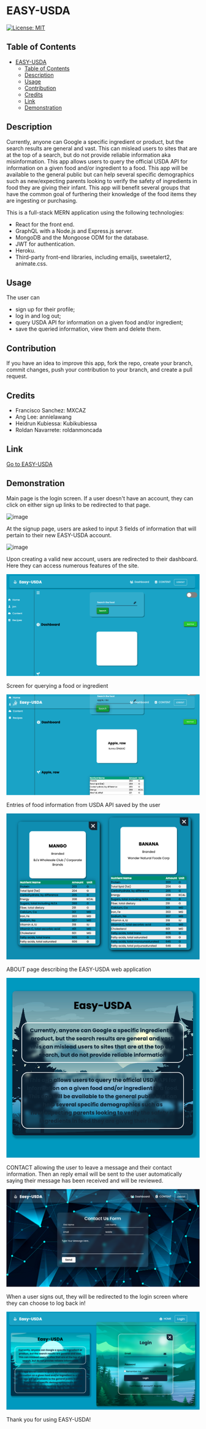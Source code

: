 # EASY-USDA

[![License: MIT](https://img.shields.io/badge/License-MIT-yellow.svg)](https://opensource.org/licenses/MIT)

## Table of Contents

- [EASY-USDA](#easy-usda)
  - [Table of Contents](#table-of-contents)
  - [Description](#description)
  - [Usage](#usage)
  - [Contribution](#contribution)
  - [Credits](#credits)
  - [Link](#link)
  - [Demonstration](#demonstration)

## Description

Currently, anyone can Google a specific ingredient or product, but the search results are general and vast. This can mislead users to sites that are at the top of a search, but do not provide reliable information aka misinformation. This app allows users to query the official USDA API for information on a given food and/or ingredient to a food. This app will be available to the general public but can help several specific demographics such as new/expecting parents looking to verify the safety of ingredients in food they are giving their infant. This app will benefit several groups that have the common goal of furthering their knowledge of the food items they are ingesting or purchasing.

This is a full-stack MERN application using the following technologies:

- React for the front end.
- GraphQL with a Node.js and Express.js server.
- MongoDB and the Mongoose ODM for the database.
- JWT for authentication.
- Heroku.
- Third-party front-end libraries, including emailjs, sweetalert2, animate.css.

## Usage

The user can

- sign up for their profile;
- log in and log out;
- query USDA API for information on a given food and/or ingredient;
- save the queried information, view them and delete them.

## Contribution

If you have an idea to improve this app, fork the repo, create your branch, commit changes, push your contribution to your branch, and create a pull request.

## Credits

- Francisco Sanchez: MXCAZ
- Ang Lee: annielawang
- Heidrun Kubiessa: Kubikubiessa
- Roldan Navarrete: roldanmoncada

## Link

[Go to EASY-USDA](https://easy-usda.herokuapp.com/dashboard)

## Demonstration

Main page is the login screen. If a user doesn't have an account, they can click on either sign up links to be redirected to that page.

![image](./client/public/images/%20home-screen2.png)

At the signup page, users are asked to input 3 fields of information that will pertain to their new EASY-USDA account.

![image](./client/public/images/Home-screen1.png)

Upon creating a valid new account, users are redirected to their dashboard. Here they can access numerous features of the site.

![image](./client/public/images/%20dashboard.png)

Screen for querying a food or ingredient

![image](./client/public/images/%20food-search.png)

Entries of food information from USDA API saved by the user

![image](./client/public/images/saved-search.png)

ABOUT page describing the EASY-USDA web application

![image](./client/public/images/%20about.png)

CONTACT allowing the user to leave a message and their contact information. Then an reply email will be sent to the user automatically saying their message has been received and will be reviewed.

![image](./client/public/images/contact.png)

When a user signs out, they will be redirected to the login screen where they can choose to log back in!

![image](./client/public/images/%20home-screen1.png)

Thank you for using EASY-USDA!
